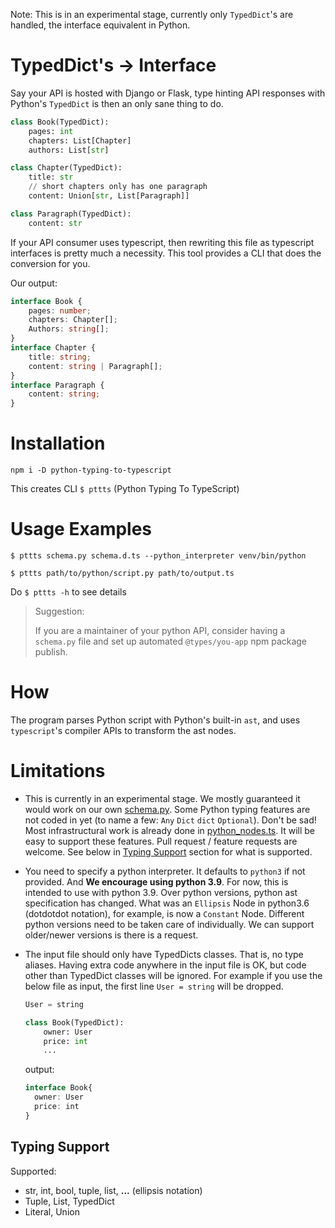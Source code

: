Note: This is in an experimental stage, currently only `TypedDict`'s are handled, the interface equivalent in Python.

# TypedDict's -> Interface

Say your API is hosted with Django or Flask,
 type hinting API responses with Python's `TypedDict` is then an only sane thing to do.
```python
class Book(TypedDict):
    pages: int
    chapters: List[Chapter]
    authors: List[str]

class Chapter(TypedDict):
    title: str
    // short chapters only has one paragraph
    content: Union[str, List[Paragraph]]

class Paragraph(TypedDict):
    content: str
```

If your API consumer uses typescript, then rewriting this file as typescript interfaces is pretty much a necessity.
This tool provides a CLI that does the conversion for you.

Our output:

```typescript
interface Book {
    pages: number;
    chapters: Chapter[];
    Authors: string[];
}
interface Chapter {
    title: string;
    content: string | Paragraph[];
}
interface Paragraph {
    content: string;
}
```

# Installation

`npm i -D python-typing-to-typescript`

This creates CLI `$ pttts` (Python Typing To TypeScript)

# Usage Examples

`$ pttts schema.py schema.d.ts --python_interpreter venv/bin/python`

`$ pttts path/to/python/script.py path/to/output.ts`

Do `$ pttts -h` to see details

> Suggestion:
>
> If you are a maintainer of your python API, consider having a `schema.py` file and set up automated `@types/you-app` npm package publish.

# How

The program parses Python script with Python's built-in `ast`, and uses `typescript`'s compiler APIs to transform the ast nodes. 

# Limitations

- This is currently in an experimental stage. We mostly guaranteed it would work on our own [schema.py](https://github.com/Madoshakalaka/python-typing-to-typescript/blob/master/tests/fixtures/long_test_original.py).
Some Python typing features are not coded in yet (to name a few: `Any` `Dict` `dict` `Optional`). Don't be sad! 
Most infrastructural work is already done in [python_nodes.ts](https://github.com/Madoshakalaka/python-typing-to-typescript/blob/master/python_nodes.ts). It will be easy to support these features. Pull request / feature requests are welcome.
See below in [Typing Support](#typing-support) section for what is supported.
- You need to specify a python interpreter. It defaults to `python3` if not provided. 
And **We encourage using python 3.9**. For now, this is intended to use with python 3.9. Over python versions, python ast specification
has changed. What was an `Ellipsis` Node in python3.6 (dotdotdot notation), for example, is now a `Constant` Node. Different python versions need to be 
taken care of individually. We can support older/newer versions is there is a request. 
- The input file should only have TypedDicts classes. That is, no type aliases. 
Having extra code anywhere in the input file is OK, but code other than TypedDict classes will be ignored.
For example if you use the below file as input, the first line `User = string` will be dropped.
    
    ```python
    User = string
    
    class Book(TypedDict):
        owner: User
        price: int
        ...
    ``` 
    output:
 
    ```typescript
    interface Book{
      owner: User
      price: int
  }
    ```
  
## Typing Support

Supported:

- str, int, bool, tuple, list, **...** (ellipsis notation)
- Tuple, List, TypedDict
- Literal, Union
